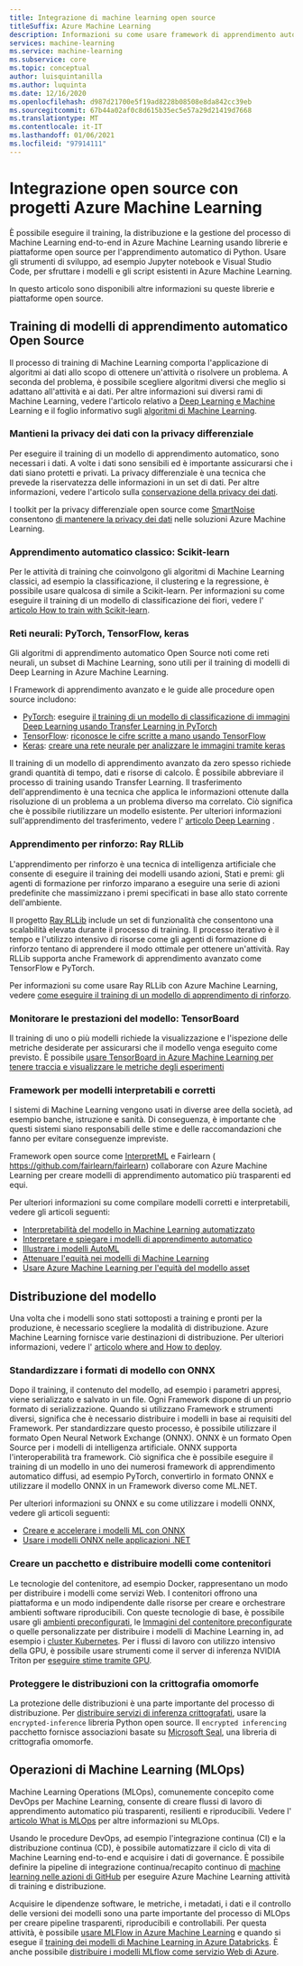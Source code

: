 ```yaml
---
title: Integrazione di machine learning open source
titleSuffix: Azure Machine Learning
description: Informazioni su come usare framework di apprendimento automatico Python open source per eseguire il training, la distribuzione e la gestione di soluzioni di Machine Learning end-to-end in Azure Machine Learning.
services: machine-learning
ms.service: machine-learning
ms.subservice: core
ms.topic: conceptual
author: luisquintanilla
ms.author: luquinta
ms.date: 12/16/2020
ms.openlocfilehash: d987d21700e5f19ad8228b08508e8da842cc39eb
ms.sourcegitcommit: 67b44a02af0c8d615b35ec5e57a29d21419d7668
ms.translationtype: MT
ms.contentlocale: it-IT
ms.lasthandoff: 01/06/2021
ms.locfileid: "97914111"
---
```

# <a name="open-source-integration-with-azure-machine-learning-projects"></a>Integrazione open source con progetti Azure Machine Learning

È possibile eseguire il training, la distribuzione e la gestione del processo di Machine Learning end-to-end in Azure Machine Learning usando librerie e piattaforme open source per l'apprendimento automatico di Python.  Usare gli strumenti di sviluppo, ad esempio Jupyter notebook e Visual Studio Code, per sfruttare i modelli e gli script esistenti in Azure Machine Learning.  

In questo articolo sono disponibili altre informazioni su queste librerie e piattaforme open source.

## <a name="train-open-source-machine-learning-models"></a>Training di modelli di apprendimento automatico Open Source

Il processo di training di Machine Learning comporta l'applicazione di algoritmi ai dati allo scopo di ottenere un'attività o risolvere un problema. A seconda del problema, è possibile scegliere algoritmi diversi che meglio si adattano all'attività e ai dati. Per altre informazioni sui diversi rami di Machine Learning, vedere l'articolo relativo a [Deep Learning e Machine](./concept-deep-learning-vs-machine-learning.md) Learning e il foglio informativo sugli [algoritmi di Machine Learning](algorithm-cheat-sheet.md).

### <a name="preserve-data-privacy-using-differential-privacy"></a>Mantieni la privacy dei dati con la privacy differenziale

Per eseguire il training di un modello di apprendimento automatico, sono necessari i dati. A volte i dati sono sensibili ed è importante assicurarsi che i dati siano protetti e privati. La privacy differenziale è una tecnica che prevede la riservatezza delle informazioni in un set di dati. Per altre informazioni, vedere l'articolo sulla [conservazione della privacy dei dati](concept-differential-privacy.md). 

I toolkit per la privacy differenziale open source come [SmartNoise](https://github.com/opendifferentialprivacy/smartnoise-core-python) consentono [di mantenere la privacy dei dati](how-to-differential-privacy.md) nelle soluzioni Azure Machine Learning.

### <a name="classical-machine-learning-scikit-learn"></a>Apprendimento automatico classico: Scikit-learn

Per le attività di training che coinvolgono gli algoritmi di Machine Learning classici, ad esempio la classificazione, il clustering e la regressione, è possibile usare qualcosa di simile a Scikit-learn. Per informazioni su come eseguire il training di un modello di classificazione dei fiori, vedere l' [articolo How to train with Scikit-learn](how-to-train-scikit-learn.md).

### <a name="neural-networks-pytorch-tensorflow-keras"></a>Reti neurali: PyTorch, TensorFlow, keras

Gli algoritmi di apprendimento automatico Open Source noti come reti neurali, un subset di Machine Learning, sono utili per il training di modelli di Deep Learning in Azure Machine Learning.

I Framework di apprendimento avanzato e le guide alle procedure open source includono:

 *  [PyTorch](https://github.com/pytorch/pytorch): eseguire [il training di un modello di classificazione di immagini Deep Learning usando Transfer Learning in PyTorch](how-to-train-pytorch.md) 
 *  [TensorFlow](https://github.com/tensorflow/tensorflow): [riconosce le cifre scritte a mano usando TensorFlow](how-to-train-tensorflow.md)
 *  [Keras](https://github.com/keras-team/keras): [creare una rete neurale per analizzare le immagini tramite keras](how-to-train-keras.md)

Il training di un modello di apprendimento avanzato da zero spesso richiede grandi quantità di tempo, dati e risorse di calcolo. È possibile abbreviare il processo di training usando Transfer Learning. Il trasferimento dell'apprendimento è una tecnica che applica le informazioni ottenute dalla risoluzione di un problema a un problema diverso ma correlato. Ciò significa che è possibile riutilizzare un modello esistente. Per ulteriori informazioni sull'apprendimento del trasferimento, vedere l' [articolo Deep Learning](concept-deep-learning-vs-machine-learning.md#transfer-learning) .

### <a name="reinforcement-learning-ray-rllib"></a>Apprendimento per rinforzo: Ray RLLib

L'apprendimento per rinforzo è una tecnica di intelligenza artificiale che consente di eseguire il training dei modelli usando azioni, Stati e premi: gli agenti di formazione per rinforzo imparano a eseguire una serie di azioni predefinite che massimizzano i premi specificati in base allo stato corrente dell'ambiente. 

Il progetto [Ray RLLib](https://github.com/ray-project/ray) include un set di funzionalità che consentono una scalabilità elevata durante il processo di training. Il processo iterativo è il tempo e l'utilizzo intensivo di risorse come gli agenti di formazione di rinforzo tentano di apprendere il modo ottimale per ottenere un'attività.  Ray RLLib supporta anche Framework di apprendimento avanzato come TensorFlow e PyTorch.  

Per informazioni su come usare Ray RLLib con Azure Machine Learning, vedere [come eseguire il training di un modello di apprendimento di rinforzo](how-to-use-reinforcement-learning.md).

### <a name="monitor-model-performance-tensorboard"></a>Monitorare le prestazioni del modello: TensorBoard

Il training di uno o più modelli richiede la visualizzazione e l'ispezione delle metriche desiderate per assicurarsi che il modello venga eseguito come previsto. È possibile [usare TensorBoard in Azure Machine Learning per tenere traccia e visualizzare le metriche degli esperimenti](./how-to-monitor-tensorboard.md)

### <a name="frameworks-for-interpretable-and-fair-models"></a>Framework per modelli interpretabili e corretti

I sistemi di Machine Learning vengono usati in diverse aree della società, ad esempio banche, istruzione e sanità. Di conseguenza, è importante che questi sistemi siano responsabili delle stime e delle raccomandazioni che fanno per evitare conseguenze impreviste.

Framework open source come [InterpretML](https://github.com/interpretml/interpret/) e Fairlearn ( https://github.com/fairlearn/fairlearn) collaborare con Azure Machine Learning per creare modelli di apprendimento automatico più trasparenti ed equi.

Per ulteriori informazioni su come compilare modelli corretti e interpretabili, vedere gli articoli seguenti:

- [Interpretabilità del modello in Machine Learning automatizzato](how-to-machine-learning-interpretability.md)
- [Interpretare e spiegare i modelli di apprendimento automatico](how-to-machine-learning-interpretability-aml.md)
- [Illustrare i modelli AutoML](how-to-machine-learning-interpretability-automl.md)
- [Attenuare l'equità nei modelli di Machine Learning](concept-fairness-ml.md)
- [Usare Azure Machine Learning per l'equità del modello asset](how-to-machine-learning-fairness-aml.md)

## <a name="model-deployment"></a>Distribuzione del modello

Una volta che i modelli sono stati sottoposti a training e pronti per la produzione, è necessario scegliere la modalità di distribuzione. Azure Machine Learning fornisce varie destinazioni di distribuzione. Per ulteriori informazioni, vedere l' [articolo where and How to deploy](./how-to-deploy-and-where.md).

### <a name="standardize-model-formats-with-onnx"></a>Standardizzare i formati di modello con ONNX

Dopo il training, il contenuto del modello, ad esempio i parametri appresi, viene serializzato e salvato in un file. Ogni Framework dispone di un proprio formato di serializzazione. Quando si utilizzano Framework e strumenti diversi, significa che è necessario distribuire i modelli in base ai requisiti del Framework. Per standardizzare questo processo, è possibile utilizzare il formato Open Neural Network Exchange (ONNX). ONNX è un formato Open Source per i modelli di intelligenza artificiale. ONNX supporta l'interoperabilità tra framework. Ciò significa che è possibile eseguire il training di un modello in uno dei numerosi framework di apprendimento automatico diffusi, ad esempio PyTorch, convertirlo in formato ONNX e utilizzare il modello ONNX in un Framework diverso come ML.NET.

Per ulteriori informazioni su ONNX e su come utilizzare i modelli ONNX, vedere gli articoli seguenti:

- [Creare e accelerare i modelli ML con ONNX](concept-onnx.md)
- [Usare i modelli ONNX nelle applicazioni .NET](how-to-use-automl-onnx-model-dotnet.md)

### <a name="package-and-deploy-models-as-containers"></a>Creare un pacchetto e distribuire modelli come contenitori

Le tecnologie del contenitore, ad esempio Docker, rappresentano un modo per distribuire i modelli come servizi Web. I contenitori offrono una piattaforma e un modo indipendente dalle risorse per creare e orchestrare ambienti software riproducibili. Con queste tecnologie di base, è possibile usare gli [ambienti preconfigurati](./how-to-use-environments.md), le [Immagini del contenitore preconfigurate](./how-to-deploy-custom-docker-image.md) o quelle personalizzate per distribuire i modelli di Machine Learning in, ad esempio i [cluster Kubernetes](./how-to-deploy-azure-kubernetes-service.md?tabs=python). Per i flussi di lavoro con utilizzo intensivo della GPU, è possibile usare strumenti come il server di inferenza NVIDIA Triton per [eseguire stime tramite GPU](how-to-deploy-with-triton.md?tabs=python).

### <a name="secure-deployments-with-homomorphic-encryption"></a>Proteggere le distribuzioni con la crittografia omomorfe

La protezione delle distribuzioni è una parte importante del processo di distribuzione. Per [distribuire servizi di inferenza crittografati](how-to-homomorphic-encryption-seal.md), usare la `encrypted-inference` libreria Python open source. Il `encrypted inferencing` pacchetto fornisce associazioni basate su [Microsoft Seal](https://github.com/Microsoft/SEAL), una libreria di crittografia omomorfe.

## <a name="machine-learning-operations-mlops"></a>Operazioni di Machine Learning (MLOps)

Machine Learning Operations (MLOps), comunemente concepito come DevOps per Machine Learning, consente di creare flussi di lavoro di apprendimento automatico più trasparenti, resilienti e riproducibili. Vedere l' [articolo What is MLOps](./concept-model-management-and-deployment.md) per altre informazioni su MLOps. 

Usando le procedure DevOps, ad esempio l'integrazione continua (CI) e la distribuzione continua (CD), è possibile automatizzare il ciclo di vita di Machine Learning end-to-end e acquisire i dati di governance. È possibile definire la pipeline di integrazione continua/recapito continuo di [machine learning nelle azioni di GitHub](./how-to-github-actions-machine-learning.md) per eseguire Azure Machine Learning attività di training e distribuzione. 

Acquisire le dipendenze software, le metriche, i metadati, i dati e il controllo delle versioni dei modelli sono una parte importante del processo di MLOps per creare pipeline trasparenti, riproducibili e controllabili. Per questa attività, è possibile [usare MLFlow in Azure Machine Learning](how-to-use-mlflow.md) e quando si esegue il [training dei modelli di Machine Learning in Azure Databricks](./how-to-use-mlflow-azure-databricks.md). È anche possibile [distribuire i modelli MLflow come servizio Web di Azure](how-to-deploy-mlflow-models.md). 
